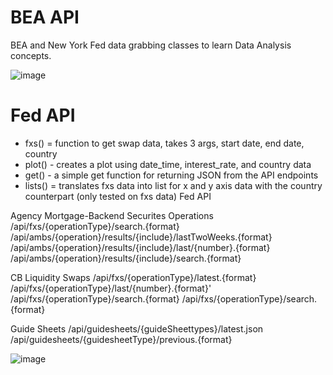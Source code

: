 # BEA API
BEA and New York Fed data grabbing classes to learn Data Analysis concepts.

![image](https://github.com/user-attachments/assets/cca5a524-c8f5-436e-8c7d-8ac7e9892704)

# Fed API 
- fxs() = function to get swap data, takes 3 args, start date, end date, country
- plot() - creates a plot using date_time, interest_rate, and country data
- get() - a simple get function for returning JSON from the API endpoints
- lists() = translates fxs data into list for x and y axis data with the country counterpart (only tested on fxs data)
Fed API

Agency Mortgage-Backend Securites Operations
/api/fxs/{operationType}/search.{format}
/api/ambs/{operation}/results/{include}/lastTwoWeeks.{format}
/api/ambs/{operation}/results/{include}/last/{number}.{format}
/api/ambs/{operation}/results/{include}/search.{format}

CB Liquidity Swaps
/api/fxs/{operationType}/latest.{format}
/api/fxs/{operationType}/last/{number}.{format}'
/api/fxs/{operationType}/search.{format}
/api/fxs/{operationType}/search.{format}

Guide Sheets
/api/guidesheets/{guideSheettypes}/latest.json
/api/guidesheets/{guidesheetType}/previous.{format}

![image](https://github.com/user-attachments/assets/b3437e4f-eec7-4361-a76d-ea0fcd310094)
